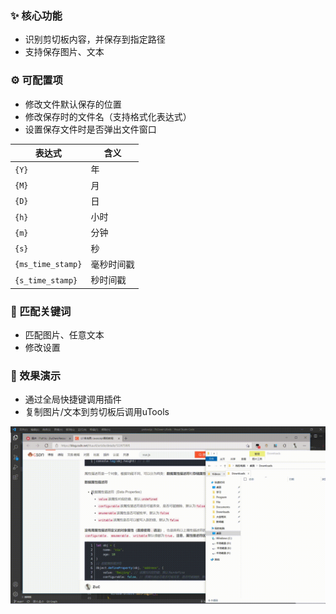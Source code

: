 ### :sparkles: 核心功能

* 识别剪切板内容，并保存到指定路径
* 支持保存图片、文本

### :gear: 可配置项

* 修改文件默认保存的位置
* 修改保存时的文件名（支持格式化表达式）
* 设置保存文件时是否弹出文件窗口

| 表达式            | 含义       |
| ----------------- | ---------- |
| `{Y}`             | 年         |
| `{M}`             | 月         |
| `{D}`             | 日         |
| `{h}`             | 小时       |
| `{m}`             | 分钟       |
| `{s}`             | 秒         |
| `{ms_time_stamp}` | 毫秒时间戳 |
| `{s_time_stamp}`  | 秒时间戳   |

### :speech_balloon: 匹配关键词

* 匹配图片、任意文本
* 修改设置

### :camera_flash: 效果演示

* 通过全局快捷键调用插件
* 复制图片/文本到剪切板后调用uTools

![](./image/sample.gif)